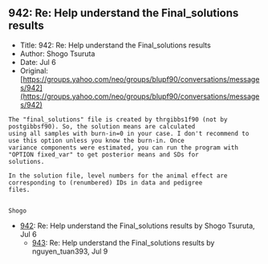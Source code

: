 ## 942: Re: Help understand the Final_solutions results

- Title: 942: Re: Help understand the Final_solutions results
- Author: Shogo Tsuruta
- Date: Jul 6
- Original: [https://groups.yahoo.com/neo/groups/blupf90/conversations/messages/942](https://groups.yahoo.com/neo/groups/blupf90/conversations/messages/942)

```
The "final_solutions" file is created by thrgibbs1f90 (not by postgibbsf90). So, the solution means are calculated
using all samples with burn-in=0 in your case. I don't recommend to use this option unless you know the burn-in. Once
variance components were estimated, you can run the program with "OPTION fixed_var" to get posterior means and SDs for
solutions.

In the solution file, level numbers for the animal effect are corresponding to (renumbered) IDs in data and pedigree
files.


Shogo
```

- [942](0942.md): Re: Help understand the Final_solutions results by Shogo Tsuruta, Jul 6
    - [943](0943.md): Re: Help understand the Final_solutions results by nguyen_tuan393, Jul 9
